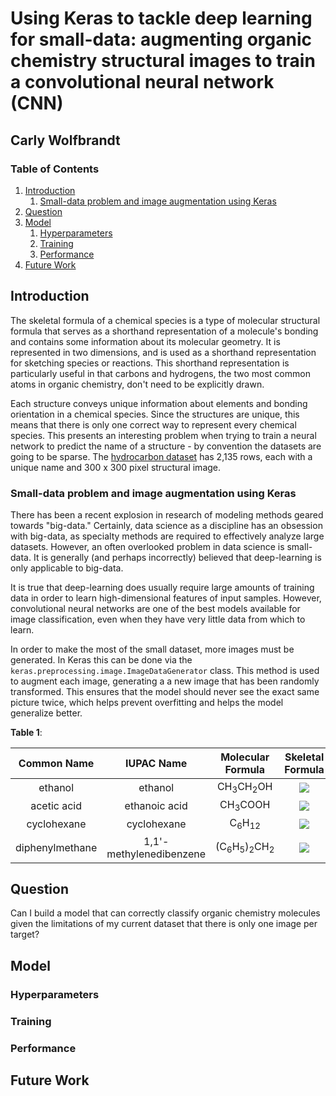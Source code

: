 # Using Keras to tackle deep learning for small-data: augmenting organic chemistry structural images to train a convolutional neural network (CNN)
## Carly Wolfbrandt

### Table of Contents
1. [Introduction](#Introduction)
    1. [Small-data problem and image augmentation using Keras](#small-data) 
2. [Question](#Question)
3. [Model](#model)
    1. [Hyperparameters](#hp)
    2. [Training](#train)
    3. [Performance](#performance)
4. [Future Work](#future_work)

## Introduction <a name="Introduction"></a>

The skeletal formula of a chemical species is a type of molecular structural formula that serves as a shorthand representation of a molecule's bonding and contains some information about its molecular geometry. It is represented in two dimensions, and is used as a shorthand representation for sketching species or reactions. This shorthand representation is particularly useful in that carbons and hydrogens, the two most common atoms in organic chemistry, don't need to be explicitly drawn.

Each structure conveys unique information about elements and bonding orientation in a chemical species. Since the structures are unique, this means that there is only one correct way to represent every chemical species. This presents an interesting problem when trying to train a neural network to predict the name of a structure - by convention the datasets are going to be sparse. The [hydrocarbon dataset](https://github.com/cwolfbrandt/csk_database/edit/master/README.md) has 2,135 rows, each with a unique name and 300 x 300 pixel structural image.

### Small-data problem and image augmentation using Keras <a name="small-data"></a>

There has been a recent explosion in research of modeling methods geared towards "big-data." Certainly, data science as a discipline has an obsession with big-data, as specialty methods are required to effectively analyze large datasets. However, an often overlooked problem in data science is small-data. It is generally (and perhaps incorrectly) believed that deep-learning is only applicable to big-data. 

It is true that deep-learning does usually require large amounts of training data in order to learn high-dimensional features of input samples. However, convolutional neural networks are one of the best models available for image classification, even when they have very little data from which to learn.

In order to make the most of the small dataset, more images must be generated. In Keras this can be done via the `keras.preprocessing.image.ImageDataGenerator` class. This method is used to augment each image, generating a a new image that has been randomly transformed. This ensures that the model should never see the exact same picture twice, which helps prevent overfitting and helps the model generalize better.

**Table 1**: 

| Common Name      | IUPAC Name |Molecular Formula | Skeletal Formula | 
| :-----------: | :-----------:| :-----------: | :----------:| 
| ethanol      |  ethanol | CH<sub>3</sub>CH<sub>2</sub>OH | ![](images/ethanol.png) |
| acetic acid   | ethanoic acid | CH<sub>3</sub>COOH  |![](images/acetic_acid.png)|
|cyclohexane | cyclohexane | C<sub>6</sub>H<sub>12</sub>| ![](images/cyclohexane.png)  |
| diphenylmethane | 1,1'-methylenedibenzene | (C<sub>6</sub>H<sub>5</sub>)<sub>2</sub>CH<sub>2</sub>|![](images/diphenylmethane.png)|

## Question <a name="Question"></a>

Can I build a model that can correctly classify organic chemistry molecules given the limitations of my current dataset that there is only one image per target?

## Model <a name="model"></a>

### Hyperparameters  <a name="hp"></a>

### Training <a name="train"></a>

### Performance <a name="performance"></a>

## Future Work <a name="future_work"></a>
